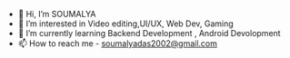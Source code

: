- 👋 Hi, I’m SOUMALYA
- 👀 I’m interested in Video editing,UI/UX, Web Dev, Gaming
- 🌱 I’m currently learning Backend Development , Android Devolopment
- 📫 How to reach me - soumalyadas2002@gmail.com

<!---
soumalya19/soumalya19 is a ✨ special ✨ repository because its `README.md` (this file) appears on your GitHub profile.
You can click the Preview link to take a look at your changes.
--->
